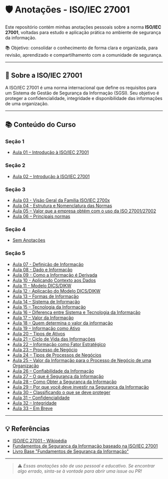 # 🛡️ Anotações - ISO/IEC 27001

Este repositório contém minhas anotações pessoais sobre a norma **ISO/IEC 27001**, voltadas para estudo e aplicação prática no ambiente de segurança da informação.

📚 Objetivo: consolidar o conhecimento de forma clara e organizada, para revisão, aprendizado e compartilhamento com a comunidade de segurança.

---

## 📌 Sobre a ISO/IEC 27001

A ISO/IEC 27001 é uma norma internacional que define os requisitos para um Sistema de Gestão de Segurança da Informação (SGSI). Seu objetivo é proteger a confidencialidade, integridade e disponibilidade das informações de uma organização.

---

## 📚 Conteúdo do Curso

### Seção 1

- [Aula 01 – Introdução à ISO/IEC 27001](./Seção%201/README.md)

### Seção 2

- [Aula 02 – Introdução à ISO/IEC 27001](./Seção%202/README.md)

### Seção 3

- [Aula 03 - Visão Geral da Família ISO/IEC 2700x](./Seção%203/README.md#aula-03--visão-geral-da-família-isoiec-2700x)
- [Aula 04 - Estrutura e Nomenclatura das Normas](./Seção%203/README.md#aula-04--estrutura-e-nomenclatura-das-normas)
- [Aula 05 – Valor que a empresa obtém com o uso da ISO 27001/27002](./Seção%203/README.md#aula-05--valor-que-a-empresa-obtém-com-o-uso-da-iso-2700127002)
- [Aula 06 – Principais normas](./Seção%203/README.md#aula-06--principais-normas)

### Seção 4

- [Sem Anotações](./Seção%204/README.md)

### Seção 5

- [Aula 07 - Definição de Informação](./Seção%205/README.md#aula-07---definição-de-informação)
- [Aula 08 - Dado e Informação](./Seção%205/README.md#aula-08--dado-e-informação)
- [Aula 09 - Como a Informação é Derivada](./Seção%205/README.md#aula-09--como-a-informação-é-derivada)
- [Aula 10 - Aplicando Contexto aos Dados](./Seção%205/README.md#aula-10--aplicando-contexto-aos-dados)
- [Aula 11 - Modelo DICS/DIKW](./Seção%205/README.md#aula-11--modelo-dics--dikw)
- [Aula 12 - Aplicação do Modelo DICS/DIKW](./Seção%205/README.md#aula-12--aplicação-do-modelo-dics--dikw)
- [Aula 13 – Formas de Informação](./Seção%205/README.md#aula-13--formas-de-informação)
- [Aula 14 – Sistema de Informação](./Seção%205/README.md#aula-14--sistema-de-informação)
- [Aula 15 – Tecnologia da Informação](./Seção%205/README.md#aula-15--tecnologia-da-informação)
- [Aula 16 – Diferença entre Sistema e Tecnologia da Informação](./Seção%205/README.md#aula-16--diferença-entre-sistema-e-tecnologia-da-informação)
- [Aula 17 – Valor da Informação](./Seção%205/README.md#aula-17--valor-da-informação)
- [Aula 18 – Quem determina o valor da informação](./Seção%205/README.md#aula-18--quem-determina-o-valor-da-informação)
- [Aula 19 – Informação como Ativo](./Seção%205/README.md#aula-19--informação-como-ativo)
- [Aula 20 – Tipos de Ativos](./Seção%205/README.md#aula-20--tipos-de-ativos)
- [Aula 21 – Ciclo de Vida das Informações](./Seção%205/README.md#aula-21--ciclo-de-vida-das-informações)
- [Aula 22 – Informação como Fator Estratégico](./Seção%205/README.md#aula-22--informação-como-fator-estratégico)
- [Aula 23 – Processo de Negócio](./Seção%205/README.md#aula-23--processo-de-negócio)
- [Aula 24 – Tipos de Processos de Negócios](./Seção%205/README.md#aula-24--tipos-de-processos-de-negócios)
- [Aula 25 – Valor da Informação para o Processo de Negócio de uma Organização](./Seção%205/README.md#aula-25--valor-da-informação-para-o-processo-de-negócio-de-uma-organização)
- [Aula 26 – Confiabilidade da Informação](./Seção%205/README.md#aula-26--confiabilidade-da-informação)
- [Aula 27 – O que é Segurança da Informação](./Seção%205/README.md#aula-27--o-que-é-segurança-da-informação)
- [Aula 28 – Como Obter a Segurança da Informação](./Seção%205/README.md#aula-28--como-obter-a-segurança-da-informação)
- [Aula 29 – Por que você deve investir na Segurança da Informação](./Seção%205/README.md#aula-29--por-que-você-deve-investir-na-segurança-da-informação)
- [Aula 30 – Classificando o que se deve proteger](./Seção%205/README.md#aula-30--classificando-o-que-se-deve-proteger)
- [Aula 31 – Confidencialidade](./Seção%205/README.md#aula-31--confidencialidade)
- [Aula 32 – Integridade](./Seção%205/README.md#aula-32--integridade)
- [Aula 33 – Em Breve](./Seção%205/README.md#)

---

## 💡 Referências

- [ISO/IEC 27001 - Wikipédia](https://pt.wikipedia.org/wiki/ISO/IEC_27001)
- [Fundamentos de Segurança da Informação baseado na ISO/IEC 27001](https://www.udemy.com/course/exin-iso-27001-information-security-foundation/)
- [Livro Base "Fundamentos de Segurança da Informação"](https://www.amazon.com.br/Fundamentos-Seguran%C3%A7a-Informa%C3%A7%C3%A3o-27001-27002/dp/8574528609)

---


> ⚠️ _Essas anotações são de uso pessoal e educativo. Se encontrar algo errado, sinta-se à vontade para abrir uma issue ou PR!_

